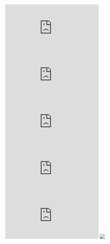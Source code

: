 ![](http://52.24.85.100/docs/awsgsg-intro.pdf?git=1)
![](http://52.24.85.100/docs/awsgsg-intro.pdf?git=1)
![](http://52.24.85.100/docs/awsgsg-intro.pdf?git=1)
![](http://52.24.85.100/docs/awsgsg-intro.pdf?git=1)
![](http://52.24.85.100/docs/awsgsg-intro.pdf?git=1)
![](http://52.24.85.100/imgs/cat.jpg?gitfour=271)
